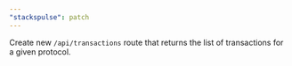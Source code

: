 ```yaml
---
"stackspulse": patch
---
```


Create new `/api/transactions` route that returns the list of transactions for a given protocol.
